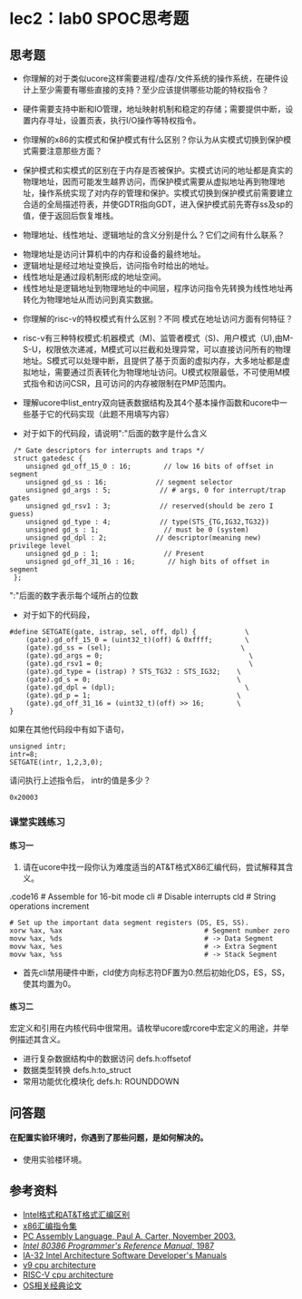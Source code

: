 # lec2：lab0 SPOC思考题


## 思考题

- 你理解的对于类似ucore这样需要进程/虚存/文件系统的操作系统，在硬件设计上至少需要有哪些直接的支持？至少应该提供哪些功能的特权指令？

* 硬件需要支持中断和IO管理，地址映射机制和稳定的存储；需要提供中断，设置内存寻址，设置页表，执行I/O操作等特权指令。

- 你理解的x86的实模式和保护模式有什么区别？你认为从实模式切换到保护模式需要注意那些方面？

* 保护模式和实模式的区别在于内存是否被保护。实模式访问的地址都是真实的物理地址，因而可能发生越界访问，而保护模式需要从虚拟地址再到物理地址，操作系统实现了对内存的管理和保护。实模式切换到保护模式前需要建立合适的全局描述符表，并使GDTR指向GDT，进入保护模式前先寄存ss及sp的值，便于返回后恢复堆栈。

- 物理地址、线性地址、逻辑地址的含义分别是什么？它们之间有什么联系？
* 物理地址是访问计算机中的内存和设备的最终地址。
* 逻辑地址是经过地址变换后，访问指令时给出的地址。
* 线性地址是通过段机制形成的地址空间。
* 线性地址是逻辑地址到物理地址的中间层，程序访问指令先转换为线性地址再转化为物理地址从而访问到真实数据。

- 你理解的risc-v的特权模式有什么区别？不同 模式在地址访问方面有何特征？
* risc-v有三种特权模式:机器模式（M)、监管者模式（S)、用户模式（U),由M-S-U，权限依次递减，M模式可以拦截和处理异常，可以直接访问所有的物理地址。S模式可以处理中断，且提供了基于页面的虚拟内存，大多地址都是虚拟地址，需要通过页表转化为物理地址访问。U模式权限最低，不可使用M模式指令和访问CSR，且可访问的内存被限制在PMP范围内。

- 理解ucore中list_entry双向链表数据结构及其4个基本操作函数和ucore中一些基于它的代码实现（此题不用填写内容）

- 对于如下的代码段，请说明":"后面的数字是什么含义
```
 /* Gate descriptors for interrupts and traps */
 struct gatedesc {
    unsigned gd_off_15_0 : 16;        // low 16 bits of offset in segment
    unsigned gd_ss : 16;            // segment selector
    unsigned gd_args : 5;            // # args, 0 for interrupt/trap gates
    unsigned gd_rsv1 : 3;            // reserved(should be zero I guess)
    unsigned gd_type : 4;            // type(STS_{TG,IG32,TG32})
    unsigned gd_s : 1;                // must be 0 (system)
    unsigned gd_dpl : 2;            // descriptor(meaning new) privilege level
    unsigned gd_p : 1;                // Present
    unsigned gd_off_31_16 : 16;        // high bits of offset in segment
 };
```
":"后面的数字表示每个域所占的位数


- 对于如下的代码段，

```
#define SETGATE(gate, istrap, sel, off, dpl) {            \
    (gate).gd_off_15_0 = (uint32_t)(off) & 0xffff;        \
    (gate).gd_ss = (sel);                                \
    (gate).gd_args = 0;                                    \
    (gate).gd_rsv1 = 0;                                    \
    (gate).gd_type = (istrap) ? STS_TG32 : STS_IG32;    \
    (gate).gd_s = 0;                                    \
    (gate).gd_dpl = (dpl);                                \
    (gate).gd_p = 1;                                    \
    (gate).gd_off_31_16 = (uint32_t)(off) >> 16;        \
}
```
如果在其他代码段中有如下语句，
```
unsigned intr;
intr=8;
SETGATE(intr, 1,2,3,0);
```
请问执行上述指令后， intr的值是多少？

`0x20003`


### 课堂实践练习

#### 练习一

1. 请在ucore中找一段你认为难度适当的AT&T格式X86汇编代码，尝试解释其含义。

.code16                                             # Assemble for 16-bit mode
    cli                                             # Disable interrupts
    cld                                             # String operations increment

    # Set up the important data segment registers (DS, ES, SS).
    xorw %ax, %ax                                   # Segment number zero
    movw %ax, %ds                                   # -> Data Segment
    movw %ax, %es                                   # -> Extra Segment
    movw %ax, %ss                                   # -> Stack Segment

* 首先cli禁用硬件中断，cld使方向标志符DF置为0.然后初始化DS，ES，SS，使其均置为0。



#### 练习二

宏定义和引用在内核代码中很常用。请枚举ucore或rcore中宏定义的用途，并举例描述其含义。

* 进行复杂数据结构中的数据访问 defs.h:offsetof
* 数据类型转换  defs.h:to_struct
* 常用功能优化模块化 defs.h: ROUNDDOWN


## 问答题

#### 在配置实验环境时，你遇到了那些问题，是如何解决的。
* 使用实验楼环境。

## 参考资料
 - [Intel格式和AT&T格式汇编区别](http://www.cnblogs.com/hdk1993/p/4820353.html)
 - [x86汇编指令集  ](http://hiyyp1234.blog.163.com/blog/static/67786373200981811422948/)
 - [PC Assembly Language, Paul A. Carter, November 2003.](https://pdos.csail.mit.edu/6.828/2016/readings/pcasm-book.pdf)
 - [*Intel 80386 Programmer's Reference Manual*, 1987](https://pdos.csail.mit.edu/6.828/2016/readings/i386/toc.htm)
 - [IA-32 Intel Architecture Software Developer's Manuals](http://www.intel.com/content/www/us/en/processors/architectures-software-developer-manuals.html)
 - [v9 cpu architecture](https://github.com/chyyuu/os_tutorial_lab/blob/master/v9_computer/docs/v9_computer.md)
 - [RISC-V cpu architecture](http://www.riscvbook.com/chinese/)
 - [OS相关经典论文](https://github.com/chyyuu/aos_course_info/blob/master/readinglist.md)
